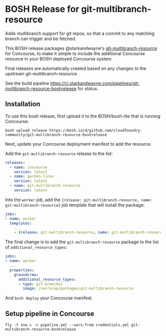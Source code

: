 BOSH Release for git-multibranch-resource
============================================

Adds multibranch support for git repos, so that a commit to any matching branch can trigger and be fetched.

This BOSH release packages @starkandwayne's [git-multibranch-resource](https://github.com/starkandwayne/git-multibranch-resource) for Concourse, to make it simple to include the additional Concourse resource in your BOSH deployed Concourse system.

Final releases are automatically created based on any changes to the upstream git-multibranch-resource

See the build pipeline https://ci.starkandwayne.com/pipelines/git-multibranch-resource-boshrelease for status.

<!-- TODO: Final releases are available on https://bosh.io/releases as well as this project's own [GitHub releases](https://github.com/cloudfoundry-community/git-multibranch-resource-boshrelease/releases). -->

Installation
------------

To use this bosh release, first upload it to the BOSH/bosh-lite that is running Concourse:

```
bosh upload release https://bosh.io/d/github.com/cloudfoundry-community/git-multibranch-resource-boshrelease
```

Next, update your Concourse deployment manifest to add the resource.

Add the `git-multibranch-resource` release to the list:

```yaml
releases:
  - name: concourse
    version: latest
  - name: garden-linux
    version: latest
  - name: git-multibranch-resource
    version: latest
```

Into the `worker` job, add the `{release: git-multibranch-resource, name: git-multibranch-resource}` job template that will install the package:

```yaml
jobs:
- name: worker
  templates:
    ...
    - {release: git-multibranch-resource, name: git-multibranch-resource}
```

The final change is to add the `git-multibranch-resource` package to the list of `additional_resource_types`:

```yaml
jobs:
- name: worker
  ...
  properties:
    groundcrew:
      additional_resource_types:
      - type: git-branches
        image: /var/vcap/packages/git-multibranch-resource
```

And `bosh deploy` your Concourse manifest.


Setup pipeline in Concourse
---------------------------

```
fly -t snw c -c pipeline.yml --vars-from credentials.yml git-multibranch-resource-boshrelease
```
